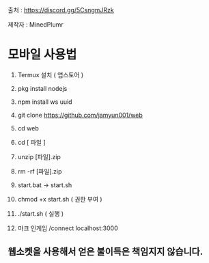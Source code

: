 출처 : https://discord.gg/5CsngmJRzk

제작자 : MinedPlumr

# 모바일 사용법

1. Termux 설치 ( 앱스토어 )

2. pkg install nodejs

3. npm install ws uuid

4. git clone https://github.com/jamyun001/web

5. cd web

6. cd [ 파일 ]

7. unzip [파일].zip

8. rm -rf [파일].zip

9. start.bat -> start.sh

10. chmod +x start.sh ( 권한 부여 )

11. ./start.sh ( 실행 )

12. 마크 인게임 /connect localhost:3000

## 웹소켓을 사용해서 얻은 불이득은 책임지지 않습니다.
